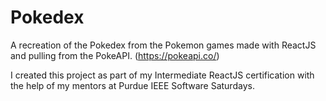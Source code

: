 # Pokedex
A recreation of the Pokedex from the Pokemon games made with ReactJS and pulling from the PokeAPI. (https://pokeapi.co/)

I created this project as part of my Intermediate ReactJS certification with the help of my mentors at Purdue IEEE Software Saturdays.
